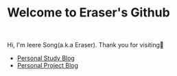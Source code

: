 # Welcome to Eraser's Github
<br>

Hi, I'm Ieere Song(a.k.a Eraser). Thank you for visiting👋

* [Personal Study Blog](https://sirzzang.github.io)
* [Personal Project Blog](https://projectlog-eraser.tistory.com/)


<!--
**sirzzang/sirzzang** is a ✨ _special_ ✨ repository because its `README.md` (this file) appears on your GitHub profile.

Here are some ideas to get you started:

- 🔭 I’m currently working on ...
- 🌱 I’m currently learning ...
- 👯 I’m looking to collaborate on ...
- 🤔 I’m looking for help with ...
- 💬 Ask me about ...
- 📫 How to reach me: ...
- 😄 Pronouns: ...
- ⚡ Fun fact: ...
-->
